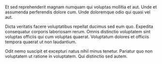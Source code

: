 Et sed reprehenderit magnam numquam qui voluptas mollitia et aut. Unde et assumenda perferendis dolore cum. Unde doloremque odio qui quasi vel aut.
 Dicta veritatis facere voluptatibus repellat ducimus sed eum quo. Expedita consequatur corporis laboriosam rerum. Omnis distinctio voluptatem sint voluptas officiis qui cum voluptas quaerat. Voluptatum dolores et officiis tempora quaerat ut non laudantium.
 Odit nemo suscipit et excepturi natus nihil minus tenetur. Pariatur quo non voluptatem ut ratione in voluptatem. Qui distinctio sed autem.